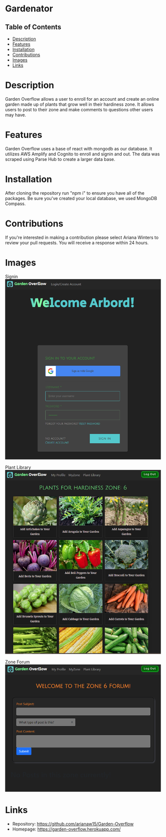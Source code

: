 # Gardenator

## Table of Contents

* [Description](#description)
* [Features](#features)
* [Installation](#installation)
* [Contributions](#contributions)
* [Images](#images)
* [Links](#links)

# Description

Garden Overflow allows a user to enroll for an account and create an online garden made up of plants that grow well in their hardiness zone. It allows users to post to their zone and make comments to questions other users may have.

# Features

Garden Overflow uses a base of react with mongodb as our database. It utilizes AWS Amplify and Cognito to enroll and signin and out. The data was scraped using Parse Hub to create a larger data base. 

# Installation

After cloning the repository run "npm i" to ensure you have all of the packages. Be sure you've created your local database, we used MongoDB Compass. 

# Contributions 

If you're interested in making a contribution please select Ariana Winters to review your pull requests. You will receive a response within 24 hours. 

# Images

Signin
![](client/public/SigninComponent.PNG)

Plant Library
![](client/public/PlantLibrary.PNG)

Zone Forum
![](client/public/zoneforum.PNG)

# Links

- Repository: https://github.com/arianaw15/Garden-Overflow
- Homepage: https://garden-overflow.herokuapp.com/


